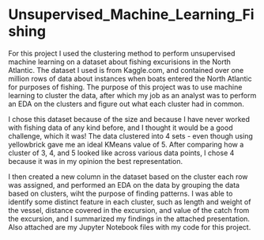 # Unsupervised_Machine_Learning_Fishing

For this project I used the clustering method to perform unsupervised machine learning on a dataset about fishing excurisions in the North Atlantic. The dataset I used is from Kaggle.com, and contained over one million rows of data about instances when boats entered the North Atlantic for purposes of fishing.  The purpose of this project was to use machine learning to cluster the data, after which my job as an analyst was to perform an EDA on the clusters and figure out what each cluster had in common. 

I chose this dataset because of the size and because I have never worked with fishing data of any kind before, and I thought it would be a good challenge, which it was!  The data clustered into 4 sets - even though using yellowbrick gave me an ideal KMeans value of 5. After comparing how a cluster of 3, 4, and 5 looked like across various data points, I chose 4 because it was in my opinion the best representation.  

I then created a new column in the dataset based on the cluster each row was assigned, and performed an EDA on the data by grouping the data based on clusters, wiht the purpose of finding patterns.  I was able to identify some distinct feature in each cluster, such as length and weight of the vessel, distance covered in the excursion, and value of the catch from the excursion, and I summarized my findings in the attached presentation.  Also attached are my Jupyter Notebook files with my code for this project. 
